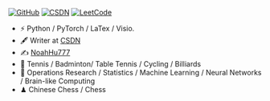 <!-- ### Yoo, I'm BigCatHu 👋
![Typing SVG](https://readme-typing-svg.herokuapp.com?font=DynaPuff&size=20&pause=1000&color=9999FF&center=true&vCenter=true&width=500&height=22&lines=A+passionate+web+developer+based+in+Beijing.++%F0%9F%91%8B) -->

[![GitHub](https://img.shields.io/badge/dynamic/json?logo=github&label=GitHub&labelColor=495867&color=495867&query=%24.data.totalSubs&url=https%3A%2F%2Fapi.spencerwoo.com%2Fsubstats%2F%3Fsource%3Dgithub%26queryKey%3Dhayschan&style=flat-square)](https://github.com/BigCatHu)
[![CSDN](https://img.shields.io/badge/Blogger-CSDN-orange)](https://blog.csdn.net/qq_56731654?type=blog)
[![LeetCode](https://img.shields.io/badge/leetCode--lightgrey?style=flat-square&logo=leetcode)](https://leetcode.cn/u/ping-guo-ni-ge-ai-pao-pao-m/)


<!--
[![RSS](https://img.shields.io/badge/dynamic/json?logo=rss&logoColor=white&label=RSS&labelColor=95B8D1&color=95B8D1&query=%24.data.totalSubs&url=https%3A%2F%2Fapi.spencerwoo.com%2Fsubstats%2F%3Fsource%3Dfeedly%257Cinoreader%257CfeedsPub%26queryKey%3Dhttps://haysc.tech/feed.xml&style=flat-square)](https://haysc.tech/)
-->
<!-- ![Python](https://img.shields.io/badge/python-3.9-orange?style=for-the-badge&logo=python&logoColor=orange) -->

<!-- - 🍻 Junior at 🇨🇳 [NCU](http://www.ncu.edu.cn/), _BSc in Mathematics and Applied Mathematics_ -->
- ⚡ Python / PyTorch / LaTex / Visio.
- 🖋 Writer at [CSDN](https://blog.csdn.net/)
- ✍️ [NoahHu777](https://blog.csdn.net/qq_56731654?spm=1000.2115.3001.5343)
- 🏃 Tennis / Badminton/ Table Tennis / Cycling / Billiards
- 🥋 Operations Research / Statistics / Machine Learning / Neural Networks / Brain-like Computing
- ♟ Chinese Chess / Chess 


<!-- ![Dusai's GitHub stats](https://github-readme-stats.vercel.app/api?username=BigCatHu)
<!-- ![BigCatHu's Most used languages](https://github-readme-stats.vercel.app/api/top-langs/?username=BigCatHu&layout=compact&hide_border=true&langs_count=10) -->
<!-- ##### GitHub status: -->

<!-- ![Contributition](https://github-readme-activity-graph.cyclic.app/graph?username=BigCatHU&theme=github) -->

<!--
**BigCatHu/BigCatHu** is a ✨ _special_ ✨ repository because its `README.md` (this file) appears on your GitHub profile.

Here are some ideas to get you started:

- 🔭 I’m currently working on ...
- 🌱 I’m currently learning ...
- 👯 I’m looking to collaborate on ...
- 🤔 I’m looking for help with ...
- 💬 Ask me about ...
- 📫 How to reach me: ...
- 😄 Pronouns: ...
- ⚡ Fun fact: ...
-->
